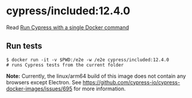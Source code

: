 <!--
WARNING: this file was autogenerated by generate-included-image.js using

    npm run add:included -- 12.4.0 cypress/browsers:node16.16.0-chrome107-ff107-edge
-->

# cypress/included:12.4.0

Read [Run Cypress with a single Docker command][blog post url]

## Run tests

```shell
$ docker run -it -v $PWD:/e2e -w /e2e cypress/included:12.4.0
# runs Cypress tests from the current folder
```

**Note:** Currently, the linux/arm64 build of this image does not contain any browsers except Electron. See https://github.com/cypress-io/cypress-docker-images/issues/695 for more information.

[blog post url]: https://www.cypress.io/blog/2019/05/02/run-cypress-with-a-single-docker-command/
